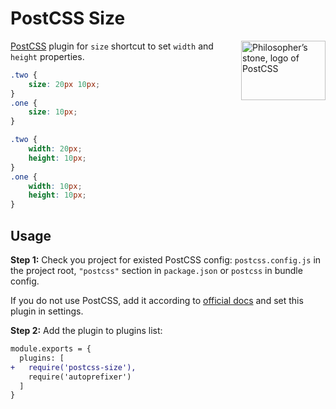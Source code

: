# PostCSS Size

<img align="right" width="135" height="95"
     title="Philosopher’s stone, logo of PostCSS"
     src="https://postcss.org/logo-leftp.svg">

[PostCSS] plugin for `size` shortcut to set `width` and `height` properties.

[PostCSS]: https://github.com/postcss/postcss

```css
.two {
    size: 20px 10px;
}
.one {
    size: 10px;
}
```

```css
.two {
    width: 20px;
    height: 10px;
}
.one {
    width: 10px;
    height: 10px;
}
```

## Usage

**Step 1:** Check you project for existed PostCSS config: `postcss.config.js`
in the project root, `"postcss"` section in `package.json`
or `postcss` in bundle config.

If you do not use PostCSS, add it according to [official docs]
and set this plugin in settings.

**Step 2:** Add the plugin to plugins list:

```diff
module.exports = {
  plugins: [
+   require('postcss-size'),
    require('autoprefixer')
  ]
}
```

[official docs]: https://github.com/postcss/postcss#usage
